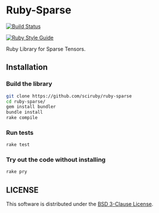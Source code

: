 # Ruby-Sparse

[![Build Status](https://github.com/SciRuby/ruby-sparse/workflows/Ruby-Sparse%20test/badge.svg?branch=master)](https://github.com/SciRuby/ruby-sparse/actions?query=workflow%3A%22Ruby-Sparse+test%22)

[![Ruby Style Guide](https://img.shields.io/badge/code_style-rubocop-brightgreen.svg)](https://github.com/rubocop-hq/rubocop)

Ruby Library for Sparse Tensors.

## Installation

### Build the library

```sh
git clone https://github.com/sciruby/ruby-sparse
cd ruby-sparse/
gem install bundler
bundle install
rake compile
```

### Run tests

```sh
rake test
```

### Try out the code without installing

```sh
rake pry
```

## LICENSE

This software is distributed under the [BSD 3-Clause License](LICENSE).
